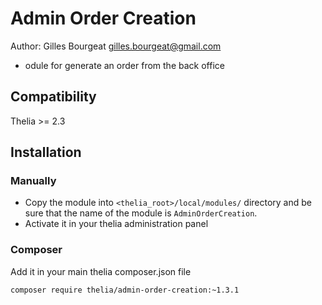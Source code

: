 # Admin Order Creation

Author: Gilles Bourgeat <gilles.bourgeat@gmail.com>

* odule for generate an order from the back office

## Compatibility

Thelia >= 2.3

## Installation

### Manually

* Copy the module into ```<thelia_root>/local/modules/``` directory and be sure that the name of the module is ```AdminOrderCreation```.
* Activate it in your thelia administration panel

### Composer

Add it in your main thelia composer.json file

```
composer require thelia/admin-order-creation:~1.3.1
```

